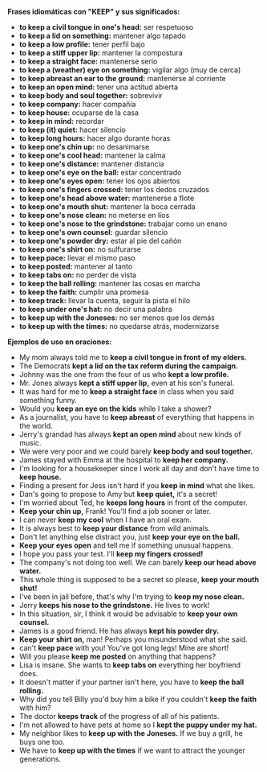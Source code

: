 

**Frases idiomáticas con "KEEP" y sus significados:**

*   **to keep a civil tongue in one's head:** ser respetuoso
*   **to keep a lid on something:** mantener algo tapado
*   **to keep a low profile:** tener perfil bajo
*   **to keep a stiff upper lip:** mantener la compostura
*   **to keep a straight face:** mantenerse serio
*   **to keep a (weather) eye on something:** vigilar algo (muy de cerca)
*   **to keep abreast an ear to the ground:** mantenerse al corriente
*   **to keep an open mind:** tener una actitud abierta
*   **to keep body and soul together:** sobrevivir
*   **to keep company:** hacer compañía
*   **to keep house:** ocuparse de la casa
*   **to keep in mind:** recordar
*   **to keep (it) quiet:** hacer silencio
*   **to keep long hours:** hacer algo durante horas
*   **to keep one's chin up:** no desanimarse
*   **to keep one's cool head:** mantener la calma
*   **to keep one's distance:** mantener distancia
*   **to keep one's eye on the ball:** estar concentrado
*   **to keep one's eyes open:** tener los ojos abiertos
*   **to keep one's fingers crossed:** tener los dedos cruzados
*   **to keep one's head above water:** mantenerse a flote
*   **to keep one's mouth shut:** mantener la boca cerrada
*   **to keep one's nose clean:** no meterse en líos
*   **to keep one's nose to the grindstone:** trabajar como un enano
*   **to keep one's own counsel:** guardar silencio
*   **to keep one's powder dry:** estar al pie del cañón
*   **to keep one's shirt on:** no sulfurarse
*   **to keep pace:** llevar el mismo paso
*   **to keep posted:** mantener al tanto
*   **to keep tabs on:** no perder de vista
*   **to keep the ball rolling:** mantener las cosas en marcha
*   **to keep the faith:** cumplir una promesa
*   **to keep track:** llevar la cuenta, seguir la pista el hilo
*   **to keep under one's hat:** no decir una palabra
*   **to keep up with the Joneses:** no ser menos que los demás
*   **to keep up with the times:** no quedarse atrás, modernizarse

**Ejemplos de uso en oraciones:**

*   My mom always told me to **keep a civil tongue in front of my elders.**
*   The Democrats **kept a lid on the tax reform during the campaign.**
*   Johnny was the one from the four of us who **kept a low profile.**
*   Mr. Jones always **kept a stiff upper lip,** even at his son's funeral.
*   It was hard for me to **keep a straight face** in class when you said something funny.
*   Would you **keep an eye on the kids** while I take a shower?
*   As a journalist, you have to **keep abreast** of everything that happens in the world.
*   Jerry's grandad has always **kept an open mind** about new kinds of music.
*   We were very poor and we could barely **keep body and soul together.**
*   James stayed with Emma at the hospital to **keep her company.**
*   I'm looking for a housekeeper since I work all day and don't have time to **keep house.**
*   Finding a present for Jess isn't hard if you **keep in mind** what she likes.
*   Dan's going to propose to Amy but **keep quiet,** it's a secret!
*   I'm worried about Ted, he **keeps long hours** in front of the computer.
*   **Keep your chin up,** Frank! You'll find a job sooner or later.
*   I can never **keep my cool** when I have an oral exam.
*   It is always best to **keep your distance** from wild animals.
*   Don't let anything else distract you, just **keep your eye on the ball.**
*   **Keep your eyes open** and tell me if something unusual happens.
*   I hope you pass your test. I'll **keep my fingers crossed!**
*   The company's not doing too well. We can barely **keep our head above water.**
*   This whole thing is supposed to be a secret so please, **keep your mouth shut!**
*   I've been in jail before, that's why I'm trying to **keep my nose clean.**
*   Jerry **keeps his nose to the grindstone.** He lives to work!
*   In this situation, sir, I think it would be advisable to **keep your own counsel.**
*   James is a good friend. He has always **kept his powder dry.**
*   **Keep your shirt on,** man! Perhaps you misunderstood what she said.
*   can't **keep pace** with you! You've got long legs! Mine are short!
*   Will you please **keep me posted** on anything that happens?
*   Lisa is insane. She wants to **keep tabs on** everything her boyfriend does.
*   It doesn't matter if your partner isn't here, you have to **keep the ball rolling.**
*   Why did you tell Billy you'd buy him a bike if you couldn't **keep the faith** with him?
*   The doctor **keeps track** of the progress of all of his patients.
*   I'm not allowed to have pets at home so I **kept the puppy under my hat.**
*   My neighbor likes to **keep up with the Joneses.** If we buy a grill, he buys one too.
*   We have to **keep up with the times** if we want to attract the younger generations.
